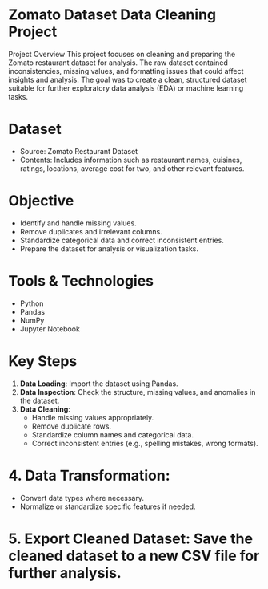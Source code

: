 # Zomato Dataset Data Cleaning Project

Project Overview
This project focuses on cleaning and preparing the Zomato restaurant dataset for analysis. The raw dataset contained inconsistencies, missing values, and formatting issues that could affect insights and analysis. The goal was to create a clean, structured dataset suitable for further exploratory data analysis (EDA) or machine learning tasks.

# Dataset
- Source: Zomato Restaurant Dataset
- Contents: Includes information such as restaurant names, cuisines, ratings, locations, average cost for two, and other relevant features.

# Objective
- Identify and handle missing values.
- Remove duplicates and irrelevant columns.
- Standardize categorical data and correct inconsistent entries.
- Prepare the dataset for analysis or visualization tasks.

# Tools & Technologies
- Python
- Pandas
- NumPy
- Jupyter Notebook

# Key Steps
1. **Data Loading**: Import the dataset using Pandas.  
2. **Data Inspection**: Check the structure, missing values, and anomalies in the dataset.  
3. **Data Cleaning**:
   - Handle missing values appropriately.
   - Remove duplicate rows.
   - Standardize column names and categorical data.
   - Correct inconsistent entries (e.g., spelling mistakes, wrong formats).  
# 4. **Data Transformation**:
   - Convert data types where necessary.
   - Normalize or standardize specific features if needed.  
# 5. **Export Cleaned Dataset**: Save the cleaned dataset to a new CSV file for further analysis.


